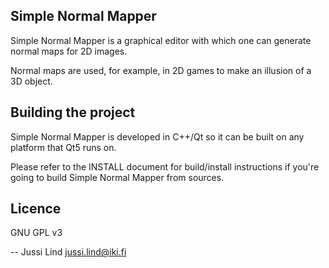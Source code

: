 ## Simple Normal Mapper

Simple Normal Mapper is a graphical editor with which one can generate normal maps for 2D images.

Normal maps are used, for example, in 2D games to make an illusion of
a 3D object.

## Building the project

Simple Normal Mapper is developed in C++/Qt so it can be built on any
platform that Qt5 runs on.

Please refer to the INSTALL document for build/install instructions if you're
going to build Simple Normal Mapper from sources.

## Licence

GNU GPL v3

-- Jussi Lind <jussi.lind@iki.fi>
